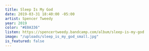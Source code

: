 ```yaml
---
title: Sleep Is My God
date: 2019-03-31 18:40:00 -05:00
artist: Spencer Tweedy
year: 2019
color: "#E0A336"
listen: https://spencertweedy.bandcamp.com/album/sleep-is-my-god
image: "/uploads/sleep_is_my_god_small.jpg"
is_featured: false
---
```


